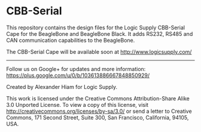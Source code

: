 CBB-Serial
==========

This repository contains the design files for the Logic Supply CBB-Serial Cape for the 
BeagleBone and BeagleBone Black. It adds RS232, RS485 and CAN communication capabilities
to the BeagleBone.

The CBB-Serial Cape will be available soon at http://www.logicsupply.com/

----

Follow us on Google+ for updates and more information: https://plus.google.com/u/0/b/103613886667848850929/

Created by Alexander Hiam for Logic Supply.

This work is licensed under the Creative Commons Attribution-Share Alike 3.0 Unported License. 
To view a copy of this license, visit http://creativecommons.org/licenses/by-sa/3.0/ or send a 
letter to Creative Commons, 171 Second Street, Suite 300, San Francisco, California, 94105, USA.
